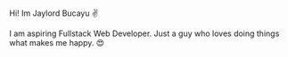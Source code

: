 Hi! Im Jaylord Bucayu :v:

I am aspiring Fullstack Web Developer. 
Just a guy who loves doing things what makes me happy. :heart_eyes:
